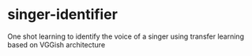 # singer-identifier
One shot learning to identify the voice of a singer using transfer learning based on VGGish architecture


